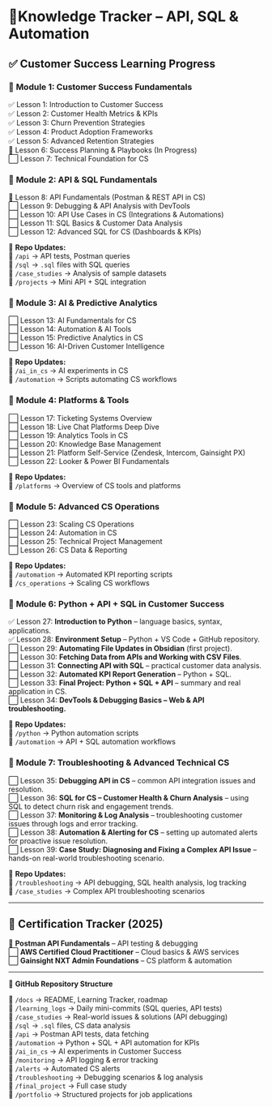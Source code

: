 # 🚀Knowledge Tracker – API, SQL & Automation

## ✅ **Customer Success Learning Progress**

### 🔹 **Module 1: Customer Success Fundamentals**

✅ Lesson 1: Introduction to Customer Success  
✅ Lesson 2: Customer Health Metrics & KPIs  
✅ Lesson 3: Churn Prevention Strategies  
✅ Lesson 4: Product Adoption Frameworks  
✅ Lesson 5: Advanced Retention Strategies  
🔄 Lesson 6: Success Planning & Playbooks (In Progress)  
⬜ Lesson 7: Technical Foundation for CS

### 🔹 **Module 2: API & SQL Fundamentals**

🔄 Lesson 8: API Fundamentals (Postman & REST API in CS)  
⬜ Lesson 9: Debugging & API Analysis with DevTools  
⬜ Lesson 10: API Use Cases in CS (Integrations & Automations)  
⬜ Lesson 11: SQL Basics & Customer Data Analysis  
⬜ Lesson 12: Advanced SQL for CS (Dashboards & KPIs)

📂 **Repo Updates:**  
📁 `/api` → API tests, Postman queries  
📁 `/sql` → `.sql` files with SQL queries  
📁 `/case_studies` → Analysis of sample datasets  
📁 `/projects` → Mini API + SQL integration

### 🔹 **Module 3: AI & Predictive Analytics**

⬜ Lesson 13: AI Fundamentals for CS  
⬜ Lesson 14: Automation & AI Tools  
⬜ Lesson 15: Predictive Analytics in CS  
⬜ Lesson 16: AI-Driven Customer Intelligence

📂 **Repo Updates:**  
📁 `/ai_in_cs` → AI experiments in CS  
📁 `/automation` → Scripts automating CS workflows

### 🔹 **Module 4: Platforms & Tools**

⬜ Lesson 17: Ticketing Systems Overview  
⬜ Lesson 18: Live Chat Platforms Deep Dive  
⬜ Lesson 19: Analytics Tools in CS  
⬜ Lesson 20: Knowledge Base Management  
⬜ Lesson 21: Platform Self-Service (Zendesk, Intercom, Gainsight PX)  
⬜ Lesson 22: Looker & Power BI Fundamentals

📂 **Repo Updates:**  
📁 `/platforms` → Overview of CS tools and platforms

### 🔹 **Module 5: Advanced CS Operations**

⬜ Lesson 23: Scaling CS Operations  
⬜ Lesson 24: Automation in CS  
⬜ Lesson 25: Technical Project Management  
⬜ Lesson 26: CS Data & Reporting

📂 **Repo Updates:**  
📁 `/automation` → Automated KPI reporting scripts  
📁 `/cs_operations` → Scaling CS workflows

### 🔹 **Module 6: Python + API + SQL in Customer Success**

✅ Lesson 27: **Introduction to Python** – language basics, syntax, applications.  
✅ Lesson 28: **Environment Setup** – Python + VS Code + GitHub repository.  
⬜ Lesson 29: **Automating File Updates in Obsidian** (first project).  
⬜ Lesson 30: **Fetching Data from APIs and Working with CSV Files**.  
⬜ Lesson 31: **Connecting API with SQL** – practical customer data analysis.  
⬜ Lesson 32: **Automated KPI Report Generation** – Python + SQL.  
⬜ Lesson 33: **Final Project: Python + SQL + API** – summary and real application in CS.  
⬜ Lesson 34: **DevTools & Debugging Basics – Web & API troubleshooting.**

📂 **Repo Updates:**  
📁 `/python` → Python automation scripts  
📁 `/automation` → API + SQL automation workflows

### 🔹 **Module 7: Troubleshooting & Advanced Technical CS**

⬜ Lesson 35: **Debugging API in CS** – common API integration issues and resolution.  
⬜ Lesson 36: **SQL for CS – Customer Health & Churn Analysis** – using SQL to detect churn risk and engagement trends.  
⬜ Lesson 37: **Monitoring & Log Analysis** – troubleshooting customer issues through logs and error tracking.  
⬜ Lesson 38: **Automation & Alerting for CS** – setting up automated alerts for proactive issue resolution.  
⬜ Lesson 39: **Case Study: Diagnosing and Fixing a Complex API Issue** – hands-on real-world troubleshooting scenario.

📂 **Repo Updates:**  
📁 `/troubleshooting` → API debugging, SQL health analysis, log tracking  
📁 `/case_studies` → Complex API troubleshooting scenarios

---

## 📌 **Certification Tracker (2025)**

🔄 **Postman API Fundamentals** – API testing & debugging  
⬜ **AWS Certified Cloud Practitioner** – Cloud basics & AWS services  
⬜ **Gainsight NXT Admin Foundations** – CS platform & automation

---

📂 **GitHub Repository Structure**

📁 `/docs` → README, Learning Tracker, roadmap  
📁 `/learning_logs` → Daily mini-commits (SQL queries, API tests)  
📁 `/case_studies` → Real-world issues & solutions (API debugging)  
📁 `/sql` → `.sql` files, CS data analysis  
📁 `/api` → Postman API tests, data fetching  
📁 `/automation` → Python + SQL + API automation for KPIs  
📁 `/ai_in_cs` → AI experiments in Customer Success  
📁 `/monitoring` → API logging & error tracking  
📁 `/alerts` → Automated CS alerts  
📁 `/troubleshooting` → Debugging scenarios & log analysis  
📁 `/final_project` → Full case study  
📁 `/portfolio` → Structured projects for job applications
